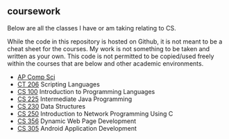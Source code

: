 ## coursework
Below are all the classes I have or am taking relating to CS.

While the code in this repository is hosted on Github, it is not meant to be a cheat sheet for the courses. My work is not something to be taken and written as your own. This code is not permitted to be copied/used freely within the courses that are below and other academic environments.

* [AP Comp Sci](https://github.com/ajchili/coursework/tree/master/ap_comp_sci)
* [CT 206](https://github.com/ajchili/coursework/tree/master/ct_206) Scripting Languages
* [CS 100](https://github.com/ajchili/coursework/tree/master/cs_100) Introduction to Programming Languages
* [CS 225](https://github.com/ajchili/coursework/tree/master/cs_225) Intermediate Java Programming
* [CS 230](https://github.com/ajchili/coursework/tree/master/cs_230) Data Structures
* [CS 250](https://github.com/ajchili/coursework/tree/master/cs_250) Introduction to Network Programming Using C
* [CS 356](https://github.com/ajchili/coursework/tree/master/cs_356) Dynamic Web Page Development
* [CS 305](https://github.com/ajchili/coursework/tree/master/cs_305) Android Application Development
